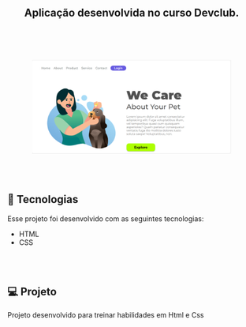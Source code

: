 <h2 align="center">
Aplicação desenvolvida no curso Devclub.
</h2>
<br>
<br>
<br>


<p align="center">
  <img alt="Preview do projeto desenvolvido." src="https://github.com/Jonathagallo/We-care/blob/main/img/desktop.png?raw=true" width="80%">
</p>
<br>
<br>


## 🚀 Tecnologias

Esse projeto foi desenvolvido com as seguintes tecnologias:

- HTML
- CSS
 <br>
<br>


## 💻 Projeto

Projeto desenvolvido para treinar habilidades em Html e Css
